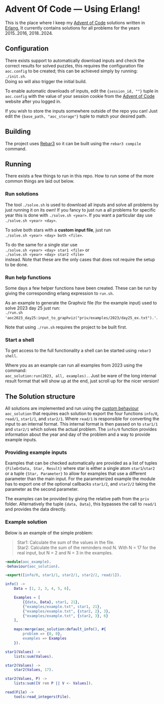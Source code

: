 # Advent Of Code — Using Erlang!
This is the place where I keep my [Advent of Code](https://adventofcode.com/) solutions written in [Erlang.](https://www.erlang.org/) It currently contains solutions for all problems for the years 2015..2016, 2018..2024.


## Configuration
There exists support to automatically download inputs and check the correct results for solved puzzles, this requires the configuration file `aoc.config` to be created; this can be achieved simply by running:  
`./init.sh`.  
Doing so will also trigger the initial build.

To enable automatic downloads of inputs, edit the `{session_id, ""}` tuple in `aoc.config` with the value of your session cookie from the [Advent of Code](https://adventofcode.com/) website after you logged in.

If you wish to store the inputs somewhere outside of the repo you can! Just edit the `{base_path, "aoc_storage"}` tuple to match your desired path.

## Building
The project uses [Rebar3](https://rebar3.org/) so it can be built using the `rebar3 compile` command.

## Running
There exists a few things to run in this repo. How to run some of the more common things are laid out below.


### Run solutions
The tool `./solve.sh` is used to download all inputs and solve all problems by just running it on its own! If you fancy to just run a all problems for specific year this is done with `./solve.sh <year>`. If you want a particular day use `./solve.sh <year> <day>`.


To solve both stars with a **custom input file**, just run  
`./solve.sh <year> <day> both <file>`.

To do the same for a single star use  
`./solve.sh <year> <day> star1 <file>` or  
`./solve.sh <year> <day> star2 <file>`   
instead. Note that these are the only cases that does not require the setup to be done. 


### Run help functions
Some days a few helper functions have been created. These can be run by giving the corresponding erlang expression to `run.sh`. 

As an example to generate the Graphviz file (for the example input) used to solve 2023 day 25 just run:  
`./run.sh 'aoc2023_day25:input_to_graphviz("priv/examples/2023/day25_ex.txt").'`.

Note that using `./run.sh` requires the project to be built first.

### Start a shell
To get access to the full functionality a shell can be started using `rebar3 shell`. 

Where you as an example can run all examples from 2023 using the command:  
 `aoc_solution:run(2023, all, examples).`. Just be ware of the long internal result format that will show up at the end, just scroll up for the nicer version!

## The Solution structure
All solutions are implemented and run using the [custom behaviour](https://www.erlang.org/doc/design_principles/spec_proc#user-defined-behaviours) `aoc_solution` that requires each solution to export the four functions `info/0`, `read/1`, `star1/1`, and `star2/1`. Where `read/1` is responsible for converting the input to an internal format. This internal format is then passed on to `star1/1` and `star2/1` which solves the actual problem. The `info/0` function provides information about the year and day of the problem and a way to provide example inputs.

### Providing example inputs
Examples that can be checked automatically are provided as a list of tuples `{FileOrData, Star, Result}` where star is either a single atom `star1`/`star2` or a tuple `{Star, Parameter}` to allow for examples that use a different parameter than the main input. For the parameterized example the module has to export one of the optional callbacks `star1/2`, and `star2/2` taking the parameter as the second parameter.

The examples can be provided by giving the relative path from the `priv` folder. Alternatively the tuple `{data, Data}`, this bypasses the call to `read/1` and provides the data directly.

### Example solution
Below is an example of the simple problem:  
> Star1: Calculate the sum of the values in the file.  
> Star2: Calculate the sum of the reminders mod N. With N = 17 for the real input, but N = 2 and N = 3 in the examples.

```erlang
-module(aoc_example).
-behaviour(aoc_solution).

-export([info/0, star1/1, star2/1, star2/2, read/1]).

info() ->
    Data = [1, 2, 3, 4, 5, 6],

    Examples = [
        {{data, Data}, star1, 21},
        {"examples/example.txt", star1, 21},
        {"examples/example.txt", {star2, 2}, 3},
        {"examples/example.txt", {star2, 3}, 6}
    ],

    maps:merge(aoc_solution:default_info(), #{
        problem => {0, 0},
        examples => Examples
    }).

star1(Values) ->
    lists:sum(Values).

star2(Values) ->
    star2(Values, 17).

star2(Values, P) ->
    lists:sum([V rem P || V <- Values]).

read(File) ->
    tools:read_integers(File).
```